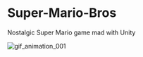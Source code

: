 # Super-Mario-Bros
Nostalgic Super Mario game mad with Unity




![gif_animation_001](https://user-images.githubusercontent.com/55102646/146240211-99bb8f69-cb07-4e2d-ab4c-931caa6203fe.gif)

